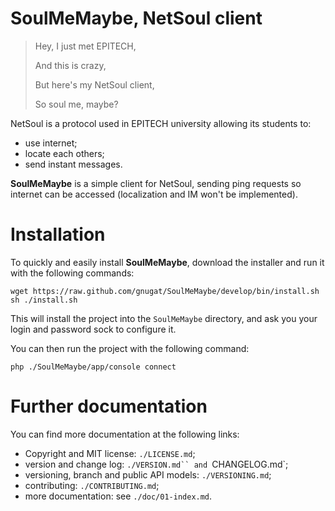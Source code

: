 # SoulMeMaybe, NetSoul client

> Hey, I just met EPITECH,
>
> And this is crazy,
>
> But here's my NetSoul client,
>
> So soul me, maybe?

NetSoul is a protocol used in EPITECH university allowing its students to:

* use internet;
* locate each others;
* send instant messages.

**SoulMeMaybe** is a simple client for NetSoul, sending ping requests so
internet can be accessed (localization and IM won't be implemented).

# Installation

To quickly and easily install **SoulMeMaybe**, download the installer and run
it with the following commands:

    wget https://raw.github.com/gnugat/SoulMeMaybe/develop/bin/install.sh
    sh ./install.sh

This will install the project into the `SoulMeMaybe` directory, and ask you
your login and password sock to configure it.

You can then run the project with the following command:

    php ./SoulMeMaybe/app/console connect

# Further documentation

You can find more documentation at the following links:

* Copyright and MIT license: `./LICENSE.md`;
* version and change log: `./VERSION.md`` and `CHANGELOG.md`;
* versioning, branch and public API models: `./VERSIONING.md`;
* contributing: `./CONTRIBUTING.md`;
* more documentation: see `./doc/01-index.md`.

